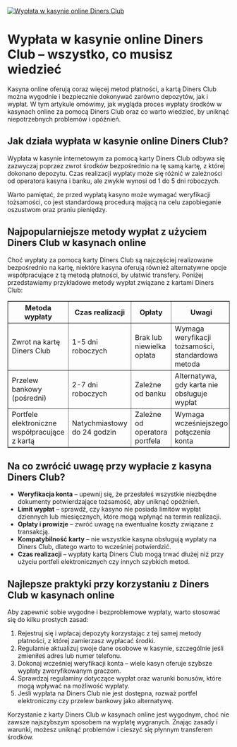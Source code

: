 [![Wypłata w kasynie online Diners Club](https://123-caf.pages.dev/gitsignup.png)](https://vrmoo.ru/Bt82HjjY)

<h1>Wypłata w kasynie online Diners Club – wszystko, co musisz wiedzieć</h1> <p>Kasyna online oferują coraz więcej metod płatności, a kartą Diners Club można wygodnie i bezpiecznie dokonywać zarówno depozytów, jak i wypłat. W tym artykule omówimy, jak wygląda proces wypłaty środków w kasynach online za pomocą Diners Club oraz co warto wiedzieć, by uniknąć niepotrzebnych problemów i opóźnień.</p> <h2>Jak działa wypłata w kasynie online Diners Club?</h2> <p>Wypłata w kasynie internetowym za pomocą karty Diners Club odbywa się zazwyczaj poprzez zwrot środków bezpośrednio na tę samą kartę, z której dokonano depozytu. Czas realizacji wypłaty może się różnić w zależności od operatora kasyna i banku, ale zwykle wynosi od 1 do 5 dni roboczych.</p> <p>Warto pamiętać, że przed wypłatą kasyno może wymagać weryfikacji tożsamości, co jest standardową procedurą mającą na celu zapobieganie oszustwom oraz praniu pieniędzy.</p> <h2>Najpopularniejsze metody wypłat z użyciem Diners Club w kasynach online</h2> <p>Choć wypłaty za pomocą karty Diners Club są najczęściej realizowane bezpośrednio na kartę, niektóre kasyna oferują również alternatywne opcje współpracujące z tą metodą płatności, by ułatwić transfery. Poniżej przedstawiamy przykładowe metody wypłat związane z kartami Diners Club:</p> <table border="1" cellpadding="8" cellspacing="0">   <thead>     <tr>       <th>Metoda wypłaty</th>       <th>Czas realizacji</th>       <th>Opłaty</th>       <th>Uwagi</th>     </tr>   </thead>   <tbody>     <tr>       <td>Zwrot na kartę Diners Club</td>       <td>1-5 dni roboczych</td>       <td>Brak lub niewielka opłata</td>       <td>Wymaga weryfikacji tożsamości, standardowa metoda</td>     </tr>     <tr>       <td>Przelew bankowy (pośredni)</td>       <td>2-7 dni roboczych</td>       <td>Zależne od banku</td>       <td>Alternatywa, gdy karta nie obsługuje wypłat</td>     </tr>     <tr>       <td>Portfele elektroniczne współpracujące z kartą</td>       <td>Natychmiastowy do 24 godzin</td>       <td>Zależne od operatora portfela</td>       <td>Wymaga wcześniejszego połączenia konta</td>     </tr>   </tbody> </table> <h2>Na co zwrócić uwagę przy wypłacie z kasyna Diners Club?</h2> <ul>   <li><strong>Weryfikacja konta</strong> – upewnij się, że przesłałeś wszystkie niezbędne dokumenty potwierdzające tożsamość, aby uniknąć opóźnień.</li>   <li><strong>Limit wypłat</strong> – sprawdź, czy kasyno nie posiada limitów wypłat dziennych lub miesięcznych, które mogą wpłynąć na termin realizacji.</li>   <li><strong>Opłaty i prowizje</strong> – zwróć uwagę na ewentualne koszty związane z transakcją.</li>   <li><strong>Kompatybilność karty</strong> – nie wszystkie kasyna obsługują wypłaty na Diners Club, dlatego warto to wcześniej potwierdzić.</li>   <li><strong>Czas realizacji</strong> – wypłaty kartą Diners Club mogą trwać dłużej niż przy użyciu portfeli elektronicznych czy innych szybkich metod.</li> </ul> <h2>Najlepsze praktyki przy korzystaniu z Diners Club w kasynach online</h2> <p>Aby zapewnić sobie wygodne i bezproblemowe wypłaty, warto stosować się do kilku prostych zasad:</p> <ol>   <li>Rejestruj się i wpłacaj depozyty korzystając z tej samej metody płatności, z której zamierzasz wypłacać środki.</li>   <li>Regularnie aktualizuj swoje dane osobowe w kasynie, szczególnie jeśli zmieniłeś adres lub numer telefonu.</li>   <li>Dokonaj wcześniej weryfikacji konta – wiele kasyn oferuje szybsze wypłaty zweryfikowanym graczom.</li>   <li>Sprawdzaj regulaminy dotyczące wypłat oraz warunki bonusów, które mogą wpływać na możliwość wypłaty.</li>   <li>Jeśli wypłata na Diners Club nie jest dostępna, rozważ portfel elektroniczny czy przelew bankowy jako alternatywę.</li> </ol> <p>Korzystanie z karty Diners Club w kasynach online jest wygodnym, choć nie zawsze najszybszym sposobem na wypłatę wygranych. Znając zasady i warunki, możesz uniknąć problemów i cieszyć się płynnym transferem środków.</p>